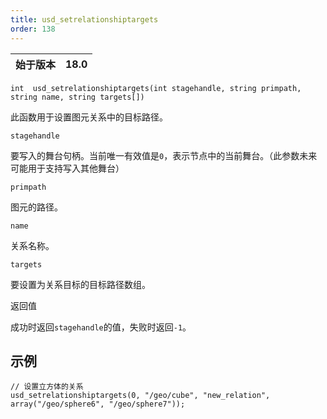 ```yaml
---
title: usd_setrelationshiptargets
order: 138
---
```

| 始于版本 | 18.0 |
| --- | --- |

`int  usd_setrelationshiptargets(int stagehandle, string primpath, string name, string targets[])`

此函数用于设置图元关系中的目标路径。

`stagehandle`

要写入的舞台句柄。当前唯一有效值是`0`，表示节点中的当前舞台。（此参数未来可能用于支持写入其他舞台）

`primpath`

图元的路径。

`name`

关系名称。

`targets`

要设置为关系目标的目标路径数组。

返回值

成功时返回`stagehandle`的值，失败时返回`-1`。

## 示例

```vex
// 设置立方体的关系
usd_setrelationshiptargets(0, "/geo/cube", "new_relation", array("/geo/sphere6", "/geo/sphere7"));

```
